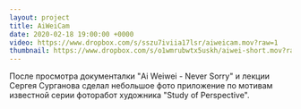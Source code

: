 ```yaml
---
layout: project
title: AiWeiCam
date: 2020-02-18 19:00:00 +0000
video: https://www.dropbox.com/s/sszu7iviia17lsr/aiweicam.mov?raw=1
thumbnail: https://www.dropbox.com/s/o1wmrubwtx5uskh/aiwei-short.mov?raw=1
---
```


После просмотра документалки "Ai Weiwei - Never Sorry" и лекции Сергея Сурганова 
сделал небольшое фото приложение по мотивам известной серии фоторабот художника
"Study of Perspective".

